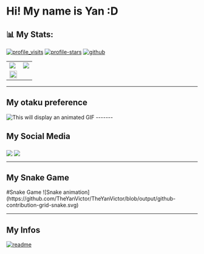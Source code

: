 <h1> Hi! My name is Yan :D </h1>

## :bar_chart: My Stats:
[![profile_visits](https://komarev.com/ghpvc/?username=TheYanVictor&color=blueviolet&style=flat-square&label=Profile+Visits)](https://github.com/TheYanVictor "since Dec 25, 2021")
[![profile-stars](https://img.shields.io/github/stars/TheYanVictor?label=Profile+Stars)](https://github.com/TheYanVictor)
[![github](https://img.shields.io/github/followers/TheYanVictor?logo=github)](https://github.com/TheYanVictor?tab=followers)

<div align="center">
    <a href="https://github.com/TheYanVictor">
        <table style="table-layout: auto;">
            <tr>
                <td>
                    <img style="vertical-align: bottom; display:block; object-fit: cover;" src="https://github-readme-stats.vercel.app/api?username=TheYanVictor&theme=dark&show_icons=true&count_private=true">
                </td>
                <td>
                    <img style="vertical-align: bottom; display:block; object-fit: cover;" src="https://github-readme-streak-stats.herokuapp.com/?user=TheYanVictor&theme=dark">
                </td>
            </tr>
            <tr>
                <td>
                    <img style="vertical-align: bottom; display:block; object-fit: cover;" width="100%" src="https://github-readme-stats.vercel.app/api/top-langs/?username=TheYanVictor&theme=dark&layout=compact">
                </td>
            </tr>
        </table>
    </a>
</div>


-------
<h2>My otaku preference </h2>
<img src="https://github.com/TheYanVictor/TheYanVictor/blob/main/roger-vs-barba-branca.gif" alt="This will display an animated GIF" />
-------
<h2>My Social Media </h2>
</div>
  <a href="https://www.instagram.com/yanvrm/" target="_blank"><img align="middle" src="https://img.shields.io/badge/-Instagram-%23E4405F?style=for-the-badge&logo=instagram&logoColor=white" target="_blank"></a>
  <a href="https://www.linkedin.com/in/the-yan-victor/" target="_blank"><img align="middle" src="https://img.shields.io/badge/-LinkedIn-%230077B5?style=for-the-badge&logo=linkedin&logoColor=white" target="_blank"></a> 
  
------
<h2>My Snake Game </h2>
#Snake Game
  ![Snake animation](https://github.com/TheYanVictor/TheYanVictor/blob/output/github-contribution-grid-snake.svg)
  
------
<h2>My Infos </h2>
</div>
 
[![readme](https://github-readme-stats.vercel.app/api/pin/?username=TheYanVictor&repo=TheYanVictor&theme=react)](https://github.com/TheYanVictor/TheYanVictor)
